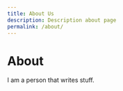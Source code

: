 ```yaml
---
title: About Us
description: Description about page
permalink: /about/
---
```

# About

I am a person that writes stuff.
